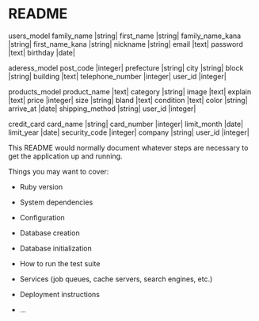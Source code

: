 # README

users_model
  family_name |string|
  first_name  |string|
  family_name_kana |string|
  first_name_kana  |string|
  nickname  |string|
  email     |text|
  password  |text|
  birthday  |date|

aderess_model 
  post_code  |integer|
  prefecture |string|
  city  |string|
  block  |string|
  building  |text|
  telephone_number  |integer|
  user_id  |integer|

products_model
  product_name  |text|
  category  |string|
  image  |text|
  explain  |text|
  price  |integer|
  size  |string|
  bland |text|
  condition  |text|
  color  |string|
  arrive_at  |date|
  shipping_method  |string|
  user_id  |integer|
  
credit_card
  card_name  |string|
  card_number  |integer|
  limit_month  |date|
  limit_year  |date|
  security_code  |integer|
  company  |string|
  user_id  |integer|
 




This README would normally document whatever steps are necessary to get the
application up and running.

Things you may want to cover:

* Ruby version

* System dependencies

* Configuration

* Database creation

* Database initialization

* How to run the test suite

* Services (job queues, cache servers, search engines, etc.)

* Deployment instructions

* ...
